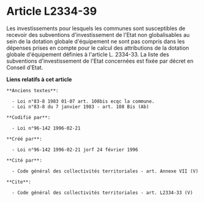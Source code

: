 # Article L2334-39

Les investissements pour lesquels les communes sont susceptibles de recevoir des subventions d'investissement de l'Etat non
globalisables au sein de la dotation globale d'équipement ne sont pas compris dans les dépenses prises en compte pour le
calcul des attributions de la dotation globale d'équipement définies à l'article L. 2334-33. La liste des subventions
d'investissement de l'Etat concernées est fixée par décret en Conseil d'Etat.

**Liens relatifs à cet article**

	**Anciens textes**:

	  - Loi n°83-8 1983 01-07 art. 108bis ecqc la commune.
	  - Loi n°83-8 du 7 janvier 1983 - art. 108 Bis (Ab)

	**Codifié par**:

	  - Loi n°96-142 1996-02-21

	**Créé par**:

	  - Loi n°96-142 1996-02-21 jorf 24 février 1996

	**Cité par**:

	  - Code général des collectivités territoriales - art. Annexe VII (V)

	**Cite**:

	  - Code général des collectivités territoriales - art. L2334-33 (V)
